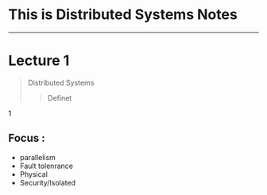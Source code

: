 # This is Distributed Systems Notes

---
# Lecture 1

> Distributed Systems
>> Definet
> 

1

## Focus :
- parallelism
- Fault tolenrance
- Physical
- Security/Isolated